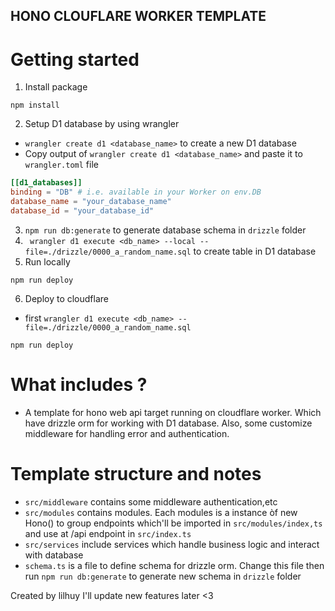 ## HONO CLOUFLARE WORKER TEMPLATE

# Getting started

1. Install package

```
npm install
```

2. Setup D1 database by using wrangler

- `wrangler create d1 <database_name>` to create a new D1 database
- Copy output of `wrangler create d1 <database_name>` and paste it to `wrangler.toml` file

```toml
[[d1_databases]]
binding = "DB" # i.e. available in your Worker on env.DB
database_name = "your_database_name"
database_id = "your_database_id"
```

3. `npm run db:generate` to generate database schema in `drizzle` folder
4. ` wrangler d1 execute <db_name> --local --file=./drizzle/0000_a_random_name.sql` to create table in D1 database
5. Run locally

```
npm run deploy
```

6. Deploy to cloudflare
- first `wrangler d1 execute <db_name> --file=./drizzle/0000_a_random_name.sql`
```
npm run deploy
```

# What includes ?

- A template for hono web api target running on cloudflare worker. Which have drizzle orm for working with D1 database.
  Also, some customize middleware for handling error and authentication.

# Template structure and notes

- `src/middleware` contains some middleware authentication,etc
- `src/modules` contains modules. Each modules is a instance òf new Hono() to group endpoints which'll be imported
  in `src/modules/index,ts` and use at /api endpoint in `src/index.ts`
- `src/services` include services which handle business logic and interact with database
- `schema.ts` is a file to define schema for drizzle orm. Change this file then run `npm run db:generate` to generate
  new schema in `drizzle` folder


Created by lilhuy I'll update new features later <3
